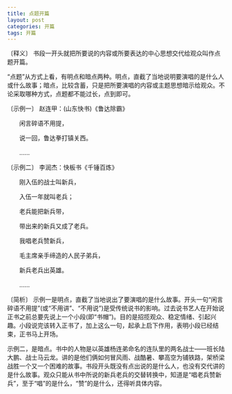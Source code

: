 ```yaml
---
title: 点题开篇
layout: post
categories: 开篇
tags: 开篇
---
```


〔释义〕 书段一开头就把所要说的内容或所要表达的中心思想交代给观众叫作点题开篇。

“点题”从方式上看，有明点和暗点两种。明点，直截了当地说明要演唱的是什么人或什么故事；暗点，比较含蓄，只是把所要演唱的内容或主题思想暗示给观众。不论采取哪种方式，点题都不能过长，点到即可。

〔示例一〕 赵连甲：(山东快书)《鲁达除霸》

　　闲言碎语不用提，

　　说一回，鲁达拳打镇关西。

　　……

〔示例二〕 李润杰：快板书《千锤百炼》

　　刚入伍的战士叫新兵，

　　入伍一年就叫老兵；

　　老兵能把新兵带，

　　带出来的新兵又成了老兵。

　　我唱老兵赞新兵，

　　毛主席亲手缔造的人民子弟兵，

　　新兵老兵出英雄。

　　……

〔简析〕 示例一是明点，直截了当地说出了要演唱的是什么故事。开头一句“闲言碎语不用提”(或“不用讲”、“不用说”)是受传统说书的影响。过去说书艺人在开始说正书之前总要先说上一个小段(即“书帽”)。目的是招揽观众、稳定情绪、引起兴趣。小段说完该转入正书了，加上这么一句，起承上启下作用，表明小段已经结束，正书马上开场。

示例二，是暗点。书中的人物是以英雄杨连弟命名的连队里的两名战士——班长陆大鹏、战士马云龙。讲的是他们俩如何冒风雨、战酷暑、攀高空为铺铁路，架桥梁战胜一个又一个困难的故事。书段开头既没有点出说的是什么人，也没有交代讲的是什么故事。观众只能从书中所说的新兵老兵的交替转换中，知道是“唱老兵赞新兵”，至于“唱”的是什么，“赞”的是什么，还得听具体内容。 